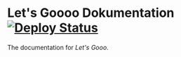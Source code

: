 # Let's Goooo Dokumentation [![Deploy Status](https://github.com/Siphalor/lets-goooo/actions/workflows/deploy.yml/badge.svg?branch=documentation)](https://nightly.link/Siphalor/lets-goooo/workflows/deploy/documentation/documentation.zip?h=296d85532dde3055e38c55cc1e890367c2db5b7c)

The documentation for _Let's Gooo_.
